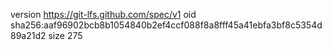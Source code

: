 version https://git-lfs.github.com/spec/v1
oid sha256:aaf96902bcb8b1054840b2ef4ccf088f8a8fff45a41ebfa3bf8c5354d89a21d2
size 275
